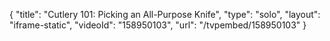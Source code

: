 {
    "title": "Cutlery 101: Picking an All-Purpose Knife",
    "type": "solo",
    "layout": "iframe-static",
    "videoId": "158950103",
    "url": "\/tvpembed\/158950103"
}